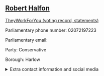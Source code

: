 ## <a href="https://members.parliament.uk/member/3985/contact">Robert Halfon</a>

<a href="https://www.theyworkforyou.com/mp/24784/robert_halfon/harlow">TheyWorkForYou (voting record, statements)</a> 

Parliamentary phone number: 02072197223 

Parliamentary email:  

Party: Conservative 

Borough: Harlow 

<details><summary>Extra contact information and social media</summary> 
<li>Website: http://www.roberthalfon.com/</li>
<li>Twitter: https://twitter.com/halfon4harlowMP</li>
<li>Constituency office phone number: 01279311451</li>
<li>Constituency office email: halfon4harlow@roberthalfon.com</li>
<li>Facebook:</li>
<li>Instagram:</li>
<li>Youtube:</li>
<li>Linkedin:</li>
<li>Government department phone number:</li>
<li>Government department email:</li>
<li>Threads:</li>
<li>Party office phone number:</li>
<li>Party office email:</li>
<li>Tiktok:</li>
</details>